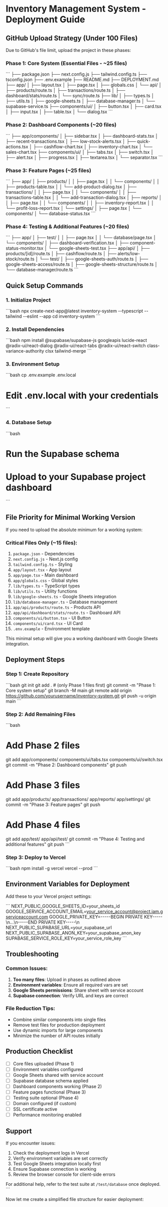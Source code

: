 # Inventory Management System - Deployment Guide

## GitHub Upload Strategy (Under 100 Files)

Due to GitHub's file limit, upload the project in these phases:

### Phase 1: Core System (Essential Files - ~25 files)
\`\`\`
├── package.json
├── next.config.js
├── tailwind.config.ts
├── tsconfig.json
├── .env.example
├── README.md
├── DEPLOYMENT.md
├── app/
│   ├── layout.tsx
│   ├── page.tsx
│   ├── globals.css
│   └── api/
│       ├── products/route.ts
│       ├── transactions/route.ts
│       ├── dashboard/stats/route.ts
│       └── sync/route.ts
├── lib/
│   ├── types.ts
│   ├── utils.ts
│   ├── google-sheets.ts
│   ├── database-manager.ts
│   └── supabase-service.ts
├── components/ui/
│   ├── button.tsx
│   ├── card.tsx
│   ├── input.tsx
│   ├── table.tsx
│   └── dialog.tsx
\`\`\`

### Phase 2: Dashboard Components (~20 files)
\`\`\`
├── app/components/
│   ├── sidebar.tsx
│   ├── dashboard-stats.tsx
│   ├── recent-transactions.tsx
│   ├── low-stock-alerts.tsx
│   ├── quick-actions.tsx
│   ├── cashflow-chart.tsx
│   ├── inventory-chart.tsx
│   └── sales-chart.tsx
├── components/ui/
│   ├── tabs.tsx
│   ├── switch.tsx
│   ├── alert.tsx
│   ├── progress.tsx
│   ├── textarea.tsx
│   └── separator.tsx
\`\`\`

### Phase 3: Feature Pages (~25 files)
\`\`\`
├── app/
│   ├── products/
│   │   ├── page.tsx
│   │   └── components/
│   │       ├── products-table.tsx
│   │       └── add-product-dialog.tsx
│   ├── transactions/
│   │   ├── page.tsx
│   │   └── components/
│   │       ├── transactions-table.tsx
│   │       └── add-transaction-dialog.tsx
│   ├── reports/
│   │   ├── page.tsx
│   │   └── components/
│   │       ├── inventory-report.tsx
│   │       └── profit-loss-report.tsx
│   └── settings/
│       ├── page.tsx
│       └── components/
│           └── database-status.tsx
\`\`\`

### Phase 4: Testing & Additional Features (~20 files)
\`\`\`
├── app/
│   ├── test/
│   │   ├── page.tsx
│   │   └── database/page.tsx
│   └── components/
│       ├── dashboard-verification.tsx
│       ├── component-status-monitor.tsx
│       └── google-sheets-test.tsx
├── app/api/
│   ├── products/[id]/route.ts
│   ├── cashflow/route.ts
│   ├── alerts/low-stock/route.ts
│   └── test/
│       ├── google-sheets-auth/route.ts
│       ├── google-sheets-access/route.ts
│       ├── google-sheets-structure/route.ts
│       └── database-manager/route.ts
\`\`\`

## Quick Setup Commands

### 1. Initialize Project
\`\`\`bash
npx create-next-app@latest inventory-system --typescript --tailwind --eslint --app
cd inventory-system
\`\`\`

### 2. Install Dependencies
\`\`\`bash
npm install @supabase/supabase-js googleapis lucide-react @radix-ui/react-dialog @radix-ui/react-tabs @radix-ui/react-switch class-variance-authority clsx tailwind-merge
\`\`\`

### 3. Environment Setup
\`\`\`bash
cp .env.example .env.local
# Edit .env.local with your credentials
\`\`\`

### 4. Database Setup
\`\`\`bash
# Run the Supabase schema
# Upload to your Supabase project dashboard
\`\`\`

## File Priority for Minimal Working Version

If you need to upload the absolute minimum for a working system:

### Critical Files Only (~15 files):
1. `package.json` - Dependencies
2. `next.config.js` - Next.js config
3. `tailwind.config.ts` - Styling
4. `app/layout.tsx` - App layout
5. `app/page.tsx` - Main dashboard
6. `app/globals.css` - Global styles
7. `lib/types.ts` - TypeScript types
8. `lib/utils.ts` - Utility functions
9. `lib/google-sheets.ts` - Google Sheets integration
10. `lib/database-manager.ts` - Database management
11. `app/api/products/route.ts` - Products API
12. `app/api/dashboard/stats/route.ts` - Dashboard API
13. `components/ui/button.tsx` - UI Button
14. `components/ui/card.tsx` - UI Card
15. `.env.example` - Environment template

This minimal setup will give you a working dashboard with Google Sheets integration.

## Deployment Steps

### Step 1: Create Repository
\`\`\`bash
git init
git add . # (only Phase 1 files first)
git commit -m "Phase 1: Core system setup"
git branch -M main
git remote add origin https://github.com/yourusername/inventory-system.git
git push -u origin main
\`\`\`

### Step 2: Add Remaining Files
\`\`\`bash
# Add Phase 2 files
git add app/components/ components/ui/tabs.tsx components/ui/switch.tsx
git commit -m "Phase 2: Dashboard components"
git push

# Add Phase 3 files
git add app/products/ app/transactions/ app/reports/ app/settings/
git commit -m "Phase 3: Feature pages"
git push

# Add Phase 4 files
git add app/test/ app/api/test/
git commit -m "Phase 4: Testing and additional features"
git push
\`\`\`

### Step 3: Deploy to Vercel
\`\`\`bash
npm install -g vercel
vercel --prod
\`\`\`

## Environment Variables for Deployment

Add these to your Vercel project settings:

\`\`\`
NEXT_PUBLIC_GOOGLE_SHEETS_ID=your_sheets_id
GOOGLE_SERVICE_ACCOUNT_EMAIL=your_service_account@project.iam.gserviceaccount.com
GOOGLE_PRIVATE_KEY=-----BEGIN PRIVATE KEY-----\n...\n-----END PRIVATE KEY-----\n
NEXT_PUBLIC_SUPABASE_URL=your_supabase_url
NEXT_PUBLIC_SUPABASE_ANON_KEY=your_supabase_anon_key
SUPABASE_SERVICE_ROLE_KEY=your_service_role_key
\`\`\`

## Troubleshooting

### Common Issues:
1. **Too many files**: Upload in phases as outlined above
2. **Environment variables**: Ensure all required vars are set
3. **Google Sheets permissions**: Share sheet with service account
4. **Supabase connection**: Verify URL and keys are correct

### File Reduction Tips:
- Combine similar components into single files
- Remove test files for production deployment
- Use dynamic imports for large components
- Minimize the number of API routes initially

## Production Checklist

- [ ] Core files uploaded (Phase 1)
- [ ] Environment variables configured
- [ ] Google Sheets shared with service account
- [ ] Supabase database schema applied
- [ ] Dashboard components working (Phase 2)
- [ ] Feature pages functional (Phase 3)
- [ ] Testing suite optional (Phase 4)
- [ ] Domain configured (if custom)
- [ ] SSL certificate active
- [ ] Performance monitoring enabled

## Support

If you encounter issues:
1. Check the deployment logs in Vercel
2. Verify environment variables are set correctly
3. Test Google Sheets integration locally first
4. Ensure Supabase connection is working
5. Review the browser console for client-side errors

For additional help, refer to the test suite at `/test/database` once deployed.
\`\`\`

Now let me create a simplified file structure for easier deployment:
